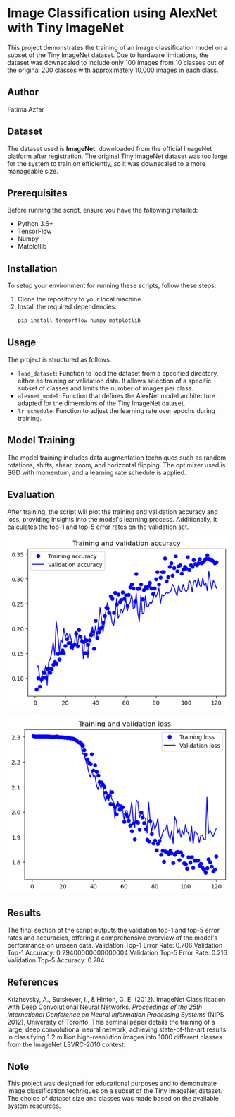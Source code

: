 # Image Classification using AlexNet with Tiny ImageNet

This project demonstrates the training of an image classification model on a subset of the Tiny ImageNet dataset. Due to hardware limitations, the dataset was downscaled to include only 100 images from 10 classes out of the original 200 classes with approximately 10,000 images in each class.

## Author

Fatima Azfar

## Dataset

The dataset used is **ImageNet**, downloaded from the official ImageNet platform after registration. The original Tiny ImageNet dataset was too large for the system to train on efficiently, so it was downscaled to a more manageable size.

## Prerequisites

Before running the script, ensure you have the following installed:
- Python 3.6+
- TensorFlow
- Numpy
- Matplotlib

## Installation

To setup your environment for running these scripts, follow these steps:

1. Clone the repository to your local machine.
2. Install the required dependencies:
   ```bash
   pip install tensorflow numpy matplotlib
   ```

## Usage

The project is structured as follows:

- `load_dataset`: Function to load the dataset from a specified directory, either as training or validation data. It allows selection of a specific subset of classes and limits the number of images per class.
- `alexnet_model`: Function that defines the AlexNet model architecture adapted for the dimensions of the Tiny ImageNet dataset.
- `lr_schedule`: Function to adjust the learning rate over epochs during training.

## Model Training

The model training includes data augmentation techniques such as random rotations, shifts, shear, zoom, and horizontal flipping. The optimizer used is SGD with momentum, and a learning rate schedule is applied.

## Evaluation

After training, the script will plot the training and validation accuracy and loss, providing insights into the model's learning process. Additionally, it calculates the top-1 and top-5 error rates on the validation set.

![Model Accuracy Plot](output.png "Training and Validation Accuracy")

![Model Loss Plot](output2.png "Training and Validation Loss")

## Results

The final section of the script outputs the validation top-1 and top-5 error rates and accuracies, offering a comprehensive overview of the model's performance on unseen data.
Validation Top-1 Error Rate: 0.706
Validation Top-1 Accuracy: 0.29400000000000004
Validation Top-5 Error Rate: 0.216
Validation Top-5 Accuracy: 0.784

## References

Krizhevsky, A., Sutskever, I., & Hinton, G. E. (2012). ImageNet Classification with Deep Convolutional Neural Networks. *Proceedings of the 25th International Conference on Neural Information Processing Systems* (NIPS 2012), University of Toronto. This seminal paper details the training of a large, deep convolutional neural network, achieving state-of-the-art results in classifying 1.2 million high-resolution images into 1000 different classes from the ImageNet LSVRC-2010 contest.

## Note

This project was designed for educational purposes and to demonstrate image classification techniques on a subset of the Tiny ImageNet dataset. The choice of dataset size and classes was made based on the available system resources.
